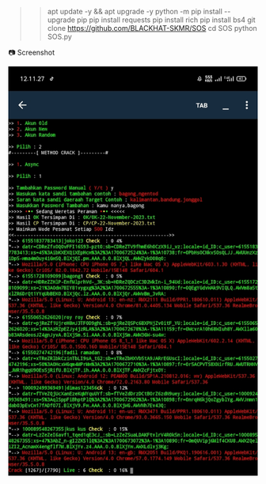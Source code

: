>> apt update -y && apt upgrade -y
>> python -m pip install --upgrade pip
>> pip install requests
>> pip install rich
>> pip install bs4
>> git clone https://github.com/BLACKHAT-SKMR/SOS
>> cd SOS
>> python SOS.py


📷 Screenshot

![Results/Ok-24-July-2023.txt](https://github.com/BLACKHAT-SKMR/SOS/blob/main/IMG_20231126_035315.jpg)

